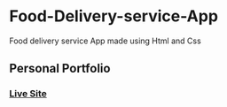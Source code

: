 # Food-Delivery-service-App
Food delivery service App made using Html and Css
## Personal Portfolio

### [Live Site](https://jsmasterypro.com)
